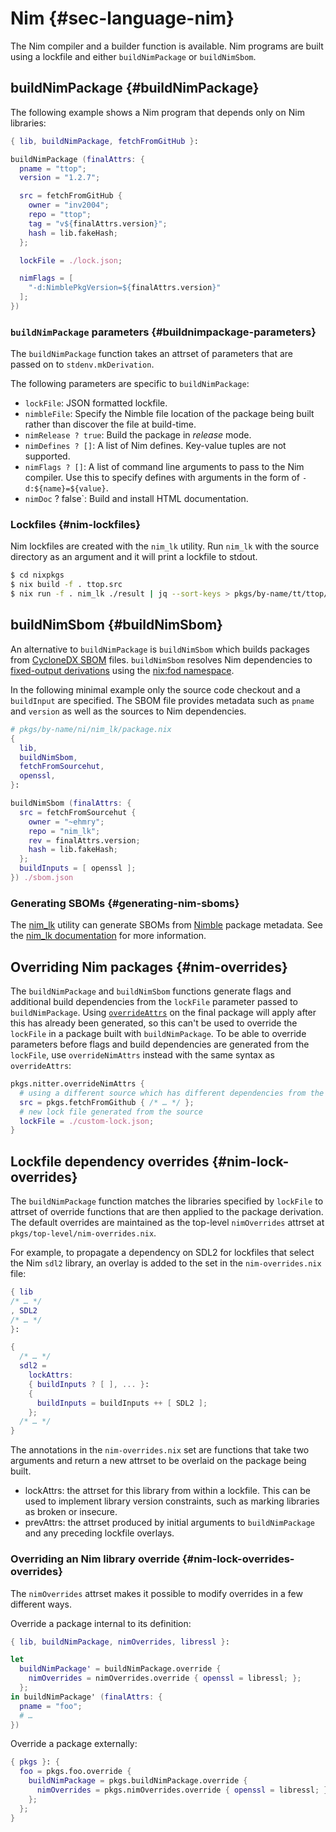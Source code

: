 # Nim {#sec-language-nim}

The Nim compiler and a builder function is available.
Nim programs are built using a lockfile and either `buildNimPackage` or `buildNimSbom`.

## buildNimPackage {#buildNimPackage}

The following example shows a Nim program that depends only on Nim libraries:
```nix
{ lib, buildNimPackage, fetchFromGitHub }:

buildNimPackage (finalAttrs: {
  pname = "ttop";
  version = "1.2.7";

  src = fetchFromGitHub {
    owner = "inv2004";
    repo = "ttop";
    tag = "v${finalAttrs.version}";
    hash = lib.fakeHash;
  };

  lockFile = ./lock.json;

  nimFlags = [
    "-d:NimblePkgVersion=${finalAttrs.version}"
  ];
})
```

### `buildNimPackage` parameters {#buildnimpackage-parameters}

The `buildNimPackage` function takes an attrset of parameters that are passed on to `stdenv.mkDerivation`.

The following parameters are specific to `buildNimPackage`:

* `lockFile`: JSON formatted lockfile.
* `nimbleFile`: Specify the Nimble file location of the package being built
  rather than discover the file at build-time.
* `nimRelease ? true`: Build the package in *release* mode.
* `nimDefines ? []`: A list of Nim defines. Key-value tuples are not supported.
* `nimFlags ? []`: A list of command line arguments to pass to the Nim compiler.
  Use this to specify defines with arguments in the form of `-d:${name}=${value}`.
* `nimDoc` ? false`: Build and install HTML documentation.

### Lockfiles {#nim-lockfiles}
Nim lockfiles are created with the `nim_lk` utility.
Run `nim_lk` with the source directory as an argument and it will print a lockfile to stdout.
```sh
$ cd nixpkgs
$ nix build -f . ttop.src
$ nix run -f . nim_lk ./result | jq --sort-keys > pkgs/by-name/tt/ttop/lock.json
```

## buildNimSbom {#buildNimSbom}

An alternative to `buildNimPackage` is `buildNimSbom` which builds packages from [CycloneDX SBOM](https://cyclonedx.org/) files.
`buildNimSbom` resolves Nim dependencies to [fixed-output derivations](https://nixos.org/manual/nix/stable/glossary#gloss-fixed-output-derivation) using the [nix:fod namespace](#sec-interop.cylonedx-fod).

In the following minimal example only the source code checkout and a `buildInput` are specified.
The SBOM file provides metadata such as `pname` and `version` as well as the sources to Nim dependencies.
```nix
# pkgs/by-name/ni/nim_lk/package.nix
{
  lib,
  buildNimSbom,
  fetchFromSourcehut,
  openssl,
}:

buildNimSbom (finalAttrs: {
  src = fetchFromSourcehut {
    owner = "~ehmry";
    repo = "nim_lk";
    rev = finalAttrs.version;
    hash = lib.fakeHash;
  };
  buildInputs = [ openssl ];
}) ./sbom.json
```

### Generating SBOMs {#generating-nim-sboms}

The [nim_lk](https://git.sr.ht/~ehmry/nim_lk) utility can generate SBOMs from [Nimble](https://github.com/nim-lang/nimble) package metadata.
See the [nim_lk documentation](https://git.sr.ht/~ehmry/nim_lk#nimble-to-cyclonedx-sbom) for more information.

## Overriding Nim packages {#nim-overrides}

The `buildNimPackage` and `buildNimSbom` functions generate flags and additional build dependencies from the `lockFile` parameter passed to `buildNimPackage`. Using [`overrideAttrs`](#sec-pkg-overrideAttrs) on the final package will apply after this has already been generated, so this can't be used to override the `lockFile` in a package built with `buildNimPackage`. To be able to override parameters before flags and build dependencies are generated from the `lockFile`, use `overrideNimAttrs` instead with the same syntax as `overrideAttrs`:

```nix
pkgs.nitter.overrideNimAttrs {
  # using a different source which has different dependencies from the standard package
  src = pkgs.fetchFromGithub { /* … */ };
  # new lock file generated from the source
  lockFile = ./custom-lock.json;
}
```

## Lockfile dependency overrides {#nim-lock-overrides}

The `buildNimPackage` function matches the libraries specified by `lockFile` to attrset of override functions that are then applied to the package derivation.
The default overrides are maintained as the top-level `nimOverrides` attrset at `pkgs/top-level/nim-overrides.nix`.

For example, to propagate a dependency on SDL2 for lockfiles that select the Nim `sdl2` library, an overlay is added to the set in the `nim-overrides.nix` file:
```nix
{ lib
/* … */
, SDL2
/* … */
}:

{
  /* … */
  sdl2 =
    lockAttrs:
    { buildInputs ? [ ], ... }:
    {
      buildInputs = buildInputs ++ [ SDL2 ];
    };
  /* … */
}
```

The annotations in the `nim-overrides.nix` set are functions that take two arguments and return a new attrset to be overlaid on the package being built.
- lockAttrs: the attrset for this library from within a lockfile. This can be used to implement library version constraints, such as marking libraries as broken or insecure.
- prevAttrs: the attrset produced by initial arguments to `buildNimPackage` and any preceding lockfile overlays.

### Overriding an Nim library override {#nim-lock-overrides-overrides}

The `nimOverrides` attrset makes it possible to modify overrides in a few different ways.

Override a package internal to its definition:
```nix
{ lib, buildNimPackage, nimOverrides, libressl }:

let
  buildNimPackage' = buildNimPackage.override {
    nimOverrides = nimOverrides.override { openssl = libressl; };
  };
in buildNimPackage' (finalAttrs: {
  pname = "foo";
  # …
})

```

Override a package externally:
```nix
{ pkgs }: {
  foo = pkgs.foo.override {
    buildNimPackage = pkgs.buildNimPackage.override {
      nimOverrides = pkgs.nimOverrides.override { openssl = libressl; };
    };
  };
}
```
